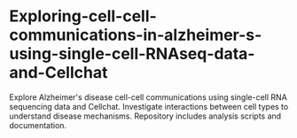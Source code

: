 # Exploring-cell-cell-communications-in-alzheimer-s-using-single-cell-RNAseq-data-and-Cellchat
Explore Alzheimer's disease cell-cell communications using single-cell RNA sequencing data and Cellchat. Investigate interactions between cell types to understand disease mechanisms. Repository includes analysis scripts and documentation.

